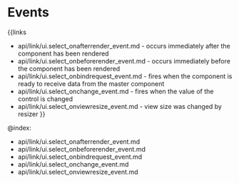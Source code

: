 
Events
=======

{{links
- api/link/ui.select_onafterrender_event.md - occurs immediately after the component has been rendered
- api/link/ui.select_onbeforerender_event.md - occurs immediately before the component has been rendered
- api/link/ui.select_onbindrequest_event.md - fires when the component is ready to receive data from the master component
- api/link/ui.select_onchange_event.md - fires when the value of the control is changed
- api/link/ui.select_onviewresize_event.md - view size was changed by resizer
}}

@index:
- api/link/ui.select_onafterrender_event.md
- api/link/ui.select_onbeforerender_event.md
- api/link/ui.select_onbindrequest_event.md
- api/link/ui.select_onchange_event.md
- api/link/ui.select_onviewresize_event.md


